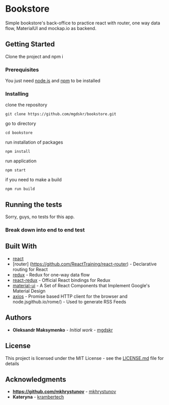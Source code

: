 # Bookstore

Simple bookstore's back-office to practice react with router, one way data flow, MaterialUI and mockap.io as backend.

## Getting Started

Clone the project and npm i

### Prerequisites

You just need [node.js](https://nodejs.org/uk/) and [npm](https://www.npmjs.com/) to be installed

### Installing

clone the repository

```
git clone https://github.com/mgdskr/bookstore.git
```
go to directory

```
cd bookstore
```

run installation of packages

```
npm install
```

run application

```
npm start
```

if you need to make a build

```
npm run build
```

## Running the tests

Sorry, guys, no tests for this app.

### Break down into end to end test

## Built With

* [react](https://facebook.github.io/react/)
* [router] (https://github.com/ReactTraining/react-router) - Declarative routing for React
* [redux](http://redux.js.org/docs/introduction/) - Redux for one-way data flow
* [react-redux](https://github.com/reactjs/react-redux) - Official React bindings for Redux
* [material-ui](http://www.material-ui.com/#/) - A Set of React Components that Implement Google's Material Design 
* [axios](https://github.com/mzabriskie/axios) - Promise based HTTP client for the browser and node.jsgithub.io/rome/) - Used to generate RSS Feeds

## Authors

* **Oleksandr Maksymenko** - *Initial work* - [mgdskr](https://github.com/mgdskr)

## License

This project is licensed under the MIT License - see the [LICENSE.md](LICENSE.md) file for details

## Acknowledgments

* **https://github.com/mkhrystunov** - [mkhrystunov](https://github.com/mkhrystunov)
* **Kateryna** - [krambertech](https://github.com/krambertech)
